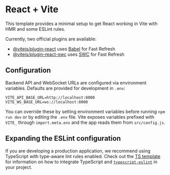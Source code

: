 # React + Vite

This template provides a minimal setup to get React working in Vite with HMR and some ESLint rules.

Currently, two official plugins are available:

- [@vitejs/plugin-react](https://github.com/vitejs/vite-plugin-react/blob/main/packages/plugin-react) uses [Babel](https://babeljs.io/) for Fast Refresh
- [@vitejs/plugin-react-swc](https://github.com/vitejs/vite-plugin-react/blob/main/packages/plugin-react-swc) uses [SWC](https://swc.rs/) for Fast Refresh

## Configuration

Backend API and WebSocket URLs are configured via environment variables. Defaults are provided for development in `.env`:

```
VITE_API_BASE_URL=http://localhost:8000
VITE_WS_BASE_URL=ws://localhost:8000
```

You can override these by setting environment variables before running `npm run dev` or by editing the `.env` file. Vite exposes variables prefixed with `VITE_` through `import.meta.env` and the app reads them from `src/config.js`.

## Expanding the ESLint configuration

If you are developing a production application, we recommend using TypeScript with type-aware lint rules enabled. Check out the [TS template](https://github.com/vitejs/vite/tree/main/packages/create-vite/template-react-ts) for information on how to integrate TypeScript and [`typescript-eslint`](https://typescript-eslint.io) in your project.
